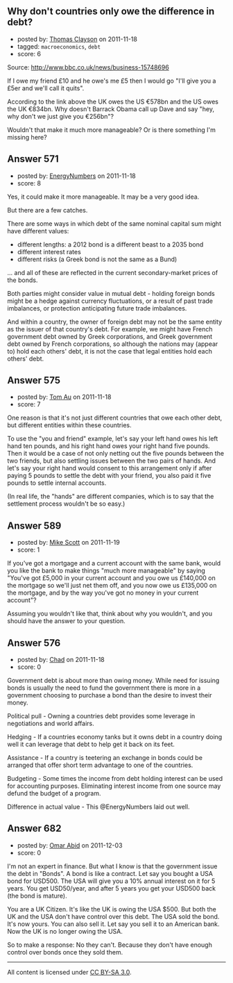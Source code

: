 ## Why don't countries only owe the difference in debt?

- posted by: [Thomas Clayson](https://stackexchange.com/users/-1/404-thomas-clayson) on 2011-11-18
- tagged: `macroeconomics`, `debt`
- score: 6

Source: http://www.bbc.co.uk/news/business-15748696

If I owe my friend £10 and he owe's me £5 then I would go "I'll give you a £5er and we'll call it quits".

According to the link above the UK owes the US €578bn and the US owes the UK €834bn. Why doesn't Barrack Obama call up Dave and say "hey, why don't we just give you €256bn"?

Wouldn't that make it much more manageable? Or is there something I'm missing here?


## Answer 571

- posted by: [EnergyNumbers](https://stackexchange.com/users/-1/104-energynumbers) on 2011-11-18
- score: 8

Yes, it could make it more manageable. It may be a very good idea.

But there are a few catches.

There are some ways in which debt of the same nominal capital sum might have different values:

 - different lengths: a 2012 bond is a different beast to a 2035 bond
 - different interest rates
 - different risks (a Greek bond is not the same as a Bund)

 ... and all of these are reflected in the current secondary-market prices of the bonds.

Both parties might consider value in mutual debt - holding foreign bonds might be a hedge against currency fluctuations, or a result of past trade imbalances, or protection anticipating future trade imbalances.

And within a country, the owner of foreign debt may not be the same entity as the issuer of that country's debt. For example, we might have French government debt owned by Greek corporations, and Greek government debt owned by French corporations, so although the nations may (appear to) hold each others' debt, it is not the case that legal entities hold each others' debt.


## Answer 575

- posted by: [Tom Au](https://stackexchange.com/users/-1/178-tom-au) on 2011-11-18
- score: 7

One reason is that it's not just different countries that owe each other debt, but different entities within these countries.

To use the "you and friend" example, let's say your left hand owes his left hand ten pounds, and his right hand owes your right hand five pounds.  Then it would be a case of not only netting out the five pounds between the two friends, but also settling issues between the two pairs of hands. And let's say your right hand would consent to this arrangement only if after paying 5 pounds to settle the debt with your friend, you also paid it five pounds to settle internal accounts.

(In real life, the "hands" are different companies, which is to say that the settlement process wouldn't be so easy.)


## Answer 589

- posted by: [Mike Scott](https://stackexchange.com/users/-1/31-mike-scott) on 2011-11-19
- score: 1

If you've got a mortgage and a current account with the same bank, would you like the bank to make things "much more manageable" by saying "You've got £5,000 in your current account and you owe us £140,000 on the mortgage so we'll just net them off, and you now owe us £135,000 on the mortgage, and by the way you've got no money in your current account"?

Assuming you wouldn't like that, think about why you wouldn't, and you should have the answer to your question.


## Answer 576

- posted by: [Chad](https://stackexchange.com/users/-1/133-chad) on 2011-11-18
- score: 0

Government debt is about more than owing money.  While need for issuing bonds is usually the need to fund the government there is more in a government choosing to purchase a bond than the desire to invest their money.  

Political pull - Owning a countries debt provides some leverage in negotiations and world affairs.

Hedging - If a countries economy tanks but it owns debt in a country doing well it can leverage that debt to help get it back on its feet.

Assistance - If a country is teetering an exchange in bonds could be arranged that offer short term advantage to one of the countries.  

Budgeting - Some times the income from debt holding interest can be used for accounting purposes.  Eliminating interest income from one source may defund the budget of a program.  

Difference in actual value - This @EnergyNumbers laid out well.


## Answer 682

- posted by: [Omar Abid](https://stackexchange.com/users/-1/459-omar-abid) on 2011-12-03
- score: 0

I'm not an expert in finance. But what I know is that the government issue the debt in "Bonds". A bond is like a contract. Let say you bought a USA bond for USD500. The USA will give you a 10% annual interest on it for 5 years. You get USD50/year, and after 5 years you get your USD500 back (the bond is mature).

You are a UK Citizen. It's like the UK is owing the USA $500. But both the UK and the USA don't have control over this debt. The USA sold the bond. It's now yours. You can also sell it. Let say you sell it to an American bank. Now the UK is no longer owing the USA.

So to make a response: No they can't. Because they don't have enough control over bonds once they sold them.



---

All content is licensed under [CC BY-SA 3.0](https://creativecommons.org/licenses/by-sa/3.0/).
